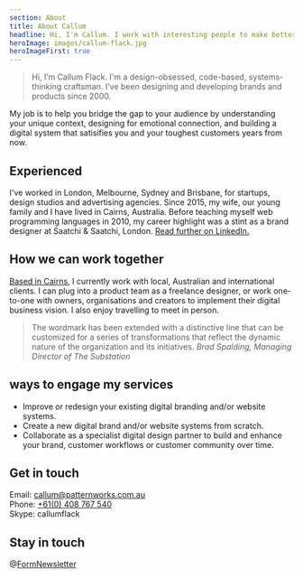 ```yaml
---
section: About
title: About Callum
headline: Hi, I'm Callum. I work with interesting people to make better interfaces.
heroImage: images/callum-flack.jpg
heroImageFirst: true
---
```


> Hi, I’m Callum Flack. I'm a design-obsessed, code-based, systems-thinking craftsman. I’ve been
> designing and developing brands and products since 2000.

My job is to help you bridge the gap to your audience by understanding your unique context, designing for emotional connection, and building a digital system that satisifies you and your toughest customers years from now.

## Experienced

I've worked in London, Melbourne, Sydney and Brisbane, for startups, design studios and
advertising agencies. Since 2015, my wife, our young family and I have lived in Cairns,
Australia. Before teaching myself web programming languages in 2010, my career highlight
was a stint as a brand designer at Saatchi & Saatchi, London.
[Read further on LinkedIn.](https://www.linkedin.com/in/callumflack)

## How we can work together

[Based in Cairns](https://www.instagram.com/p/BXbsNdrAt-v), I currently work with local, Australian and international clients. I can
plug into a product team as a freelance designer, or work one-to-one with owners,
organisations and creators to implement their digital business vision. I also enjoy
travelling to meet in person.

> The wordmark has been extended with a distinctive line that can be customized for a
> series of transformations that reflect the dynamic nature of the organization and its
> initiatives. _Brad Spalding, Managing Director of The Substation_

## ways to engage my services

* Improve or redesign your existing digital branding and/or website systems.
* Create a new digital brand and/or website systems from scratch.
* Collaborate as a specialist digital design partner to build and enhance your brand,
  customer workflows or customer community over time.

## Get in touch

Email: [callum@patternworks.com.au](mailto:callum@patternworks.com.au)<br> Phone:
[+61(0) 408 767 540](tel:610-408-767-540)<br> Skype: callumflack

## Stay in touch

@[FormNewsletter]()
